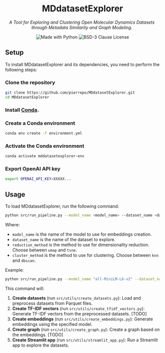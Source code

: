 
<h1 align="center">
  <img style="vertical-align:middle; width:70%; position:fixed;">
  MDdatasetExplorer
</h1>

<p align="center" style="width: 500px;">
  <i> A Tool for Exploring and Clustering Open Molecular Dynamics Datasets through Metadata Similarity and Graph Modeling.
  </i>
</p>

<p align="center">
    <img alt="Made with Python" src="https://img.shields.io/badge/Made%20with-Python-1f425f.svg?color=%23539fc9">
    <img alt="BSD-3 Clause License" src="https://img.shields.io/github/license/pierrepo/MDdatasetExplorer?style=flat&color=%23539fc9&link=https%3A%2F%2Fgithub.com%2Fpierrepo%2FMDdatasetExplorer%2Fblob%2Fmain%2FLICENSE">
</p>


## Setup

To install MDdatasetExplorer and its dependencies, you need to perform the following steps:

### Clone the repository

```bash
git clone https://github.com/pierrepo/MDdatasetExplorer.git
cd MDdatasetExplorer
```

### Install [Conda](https://docs.conda.io/projects/conda/en/latest/user-guide/install/index.html).

### Create a Conda environment

```bash
conda env create -f environment.yml
```

### Activate the Conda environment

```bash
conda activate mddatasetexplorer-env
```

### Export OpenAI API key

```bash
export OPENAI_API_KEY=XXXXX...
```


## Usage

To load MDdatasetExplorer, run the following command:

```bash
python src/run_pipeline.py --model_name <model_name> --dataset_name <dataset_name> --reduction_method <reduction_method> --cluster_method <cluster_method>
```

Where: 
- `model_name` is the name of the model to use for embeddings creation.
- `dataset_name` is the name of the dataset to explore.
- `reduction_method` is the method to use for dimensionality reduction. Choose between `umap` and `tsne`.
- `cluster_method` is the method to use for clustering. Choose between `knn` and `dbscan`.


Example:

```bash
python src/run_pipeline.py --model_name "all-MiniLM-L6-v2" --dataset_name "basic" --reduction_method "umap" --cluster_method "knn"
```

This command will: 
1. **Create datasets** (run `src/utils/create_datasets.py`): Load and preprocess datasets from Parquet files.
2. **Create TF-IDF vectors** (run `src/utils/create_tfidf_vectors.py`): Generate TF-IDF vectors from the preprocessed datasets. [TODO]
3. **Create embeddings** (run `src/utils/create_embeddings.py`): Generate embeddings using the specified model.
4. **Create graph** (run `src/utils/create_graph.py`): Create a graph based on the embeddings. [TODO]
5. **Create Streamlit app** (run `src/utils/streamlit_app.py`): Run a Streamlit app to explore the datasets.
